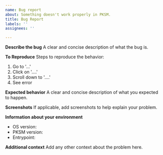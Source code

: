 ```yaml
---
name: Bug report
about: Something doesn't work properly in PKSM.
title: Bug Report
labels: ''
assignees: ''

---
```


**Describe the bug**
A clear and concise description of what the bug is.

**To Reproduce**
Steps to reproduce the behavior:
1. Go to '...'
2. Click on '....'
3. Scroll down to '....'
4. See error

**Expected behavior**
A clear and concise description of what you expected to happen.

**Screenshots**
If applicable, add screenshots to help explain your problem.

**Information about your environment**
 - OS version:
 - PKSM version:
 - Entrypoint:

**Additional context**
Add any other context about the problem here.
